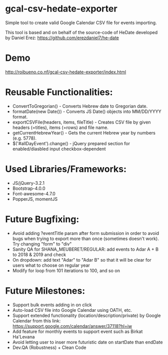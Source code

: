 # gcal-csv-hedate-exporter
Simple tool to create valid Google Calendar CSV file for events importing.

This tool is based and on behalf of the source-code of HeDate developed by Daniel Erez:
https://github.com/erezdaniel7/he-date

# Demo
http://roibueno.co.nf/gcal-csv-hedate-exporter/index.html

# Reusable Functionalities:
- ConvertToGregorian() - Converts Hebrew date to Gregorian date.
- formatDate(new Date()) - Converts JS Date() objects into MM/DD/YYYY format.
- exportCSVFile(headers, items, fileTitle) - Creates CSV file by given headers (=titles), items (=rows) and file name.
- getCurrentHebrewYear() - Gets the current Hebrew year by numbers (e.g. 5778).
- $('#allDayEvent').change() - jQuery prepared section for enabled/diasbled input checkbox-dependent

# Used Libraries/Frameworks:
- JS/jQuery-3.2.1
- Bootstrap-4.0.0 
- Font-awesome-4.7.0
- PopperJS, momentJS

# Future Bugfixing:
- Avoid adding ?eventTitle param after form submission in order to avoid bugs when trying to export more than once (sometimes doesn't work). Try changing "form" to "div"
- Sanity QA for SHANA_MEUBERET/REGULAR: add events to Adar A + B to 2018 & 2019 and check
- On dropdown: add text "Adar" to "Adar B" so that it will be clear for users what to choose on regular year
- Modify for loop from 101 iterations to 100, and so on

# Future Milestones:
- Support bulk events adding in on click
- Auto-load CSV file into Google Calendar using OATH, etc.
- Support extended functionality (location/description/private) by Google Calendar from this link:
https://support.google.com/calendar/answer/37118?hl=iw
- Add feature for monthly events to support event such as Birkat Ha'Levana
- Avoid letting user to inser more futuristic date on startDate than endDate
- Dev.QA (Robustness) + Clean Code
